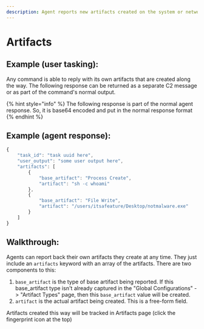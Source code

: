 ```yaml
---
description: Agent reports new artifacts created on the system or network
---
```


# Artifacts

## Example (user tasking):

Any command is able to reply with its own artifacts that are created along the way. The following response can be returned as a separate C2 message or as part of the command's normal output.

{% hint style="info" %}
The following response is part of the normal agent response. So, it is base64 encoded and put in the normal response format
{% endhint %}

## Example (agent response):

```javascript
{
    "task_id": "task uuid here",
    "user_output": "some user output here",
    "artifacts": [
        {
            "base_artifact": "Process Create",
            "artifact": "sh -c whoami"
        },
        {
            "base_artifact": "File Write",
            "artifact": "/users/itsafeature/Desktop/notmalware.exe"
        }
    ]
}
```

## Walkthrough:

Agents can report back their own artifacts they create at any time. They just include an `artifacts` keyword with an array of the artifacts. There are two components to this:

1. `base_artifact` is the type of base artifact being reported. If this base\_artifact type isn't already captured in the "Global Configurations" -> "Artifact Types" page, then this `base_artifact` value will be created.
2. `artifact` is the actual artifact being created. This is a free-form field.

Artifacts created this way will be tracked in Artifacts page (click the fingerprint icon at the top)
